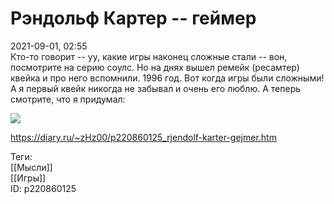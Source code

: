 Рэндольф Картер -- геймер
==========================

   
 2021-09-01, 02:55   
  Кто-то говорит -- уу, какие игры наконец сложные стали -- вон, посмотрите на серию соулс. Но на днях вышел ремейк (ресамтер) квейка и про него вспомнили. 1996 год. Вот когда игры были сложными! А я первый квейк никогда не забывал и очень его люблю. А теперь смотрите, что я придумал:   
   
   [![](https://d.radikal.ru/d06/2108/5e/4d7bc9839e0at.jpg)](https://d.radikal.ru/d06/2108/5e/4d7bc9839e0a.png)     
   
   
    
 <https://diary.ru/~zHz00/p220860125_rjendolf-karter-gejmer.htm>   
   
 Теги:   
 [[Мысли]]   
 [[Игры]]   
 ID: p220860125